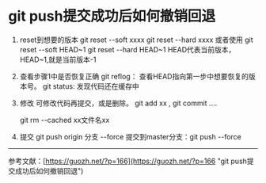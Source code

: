 
# git push提交成功后如何撤销回退 #

1. reset到想要的版本
	git reset --soft xxxx
	git reset --hard xxxx
	或者使用 git reset --soft HEAD~1
			git reset --hard HEAD~1
	HEAD代表当前版本，HEAD~1,就是当前版本-1

2. 查看步骤1中是否恢复正确
	git reflog： 查看HEAD指向第一步中想要恢复的版本号。
	git status: 发现代码还在缓存中

3. 修改
	可修改代码再提交，或是删除。
	git add xx , git commit ....
	
	git rm --cached xx文件名xx

4. 提交
	git push origin 分支 --force
	提交到master分支：git push --force


----------

参考文献：[https://guozh.net/?p=166](https://guozh.net/?p=166 "git push提交成功后如何撤销回退")

